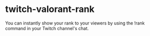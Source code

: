 # twitch-valorant-rank

You can instantly show your rank to your viewers by using the !rank command in your Twitch channel's chat.
